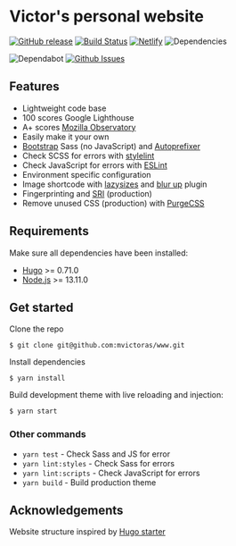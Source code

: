 # Victor's personal website

[![GitHub release](https://img.shields.io/github/release/mvictoras/www.svg)](https://github.com/mvictoras/www/releases)
[![Build Status](https://img.shields.io/circleci/build/gh/mvictoras/www?token=37891ab0d63aeb4d4963af2cc20533c3e6a4ca00)](https://circleci.com/gh/mvictoras/www)
[![Netlify](https://img.shields.io/netlify/f4ee6127-6b8e-4780-a7b5-d9d63d396e83)](https://dazzling-haibt-c41dcb.netlify.app/)
![Dependencies](https://img.shields.io/librariesio/github/mvictoras/www)

![Dependabot](https://badgen.net/dependabot/thepracticaldev/dev.to?icon=dependabot)
[![Github Issues](https://badgen.net/github/open-issues/mvictoras/www)](https://github.com/mvictoras/www/issues)

## Features
- Lightweight code base
- 100 scores Google Lighthouse
- A+ scores [Mozilla Observatory](https://observatory.mozilla.org/)
- Easily make it your own
- [Bootstrap](https://getbootstrap.com/docs/4.4/getting-started/download/#source-files) Sass (no JavaScript) and [Autoprefixer](https://github.com/postcss/autoprefixer)
- Check SCSS for errors with [stylelint](https://stylelint.io/)
- Check JavaScript for errors with [ESLint](https://eslint.org/)
- Environment specific configuration
- Image shortcode with [lazysizes](https://github.com/aFarkas/lazysizes) and [blur up](https://github.com/aFarkas/lazysizes/tree/master/plugins/blur-up) plugin
- Fingerprinting and [SRI](https://developer.mozilla.org/en-US/docs/Web/Security/Subresource_Integrity) (production)
- Remove unused CSS (production) with [PurgeCSS](https://github.com/FullHuman/purgecss)

## Requirements

Make sure all dependencies have been installed:

- [Hugo](https://gohugo.io/) >= 0.71.0
- [Node.js](https://nodejs.org/) >= 13.11.0

## Get started

Clone the repo

```
$ git clone git@github.com:mvictoras/www.git
```

Install dependencies

```
$ yarn install
```
Build development theme with live reloading and injection:

```bash
$ yarn start
```

### Other commands
- `yarn test` - Check Sass and JS for error
- `yarn lint:styles` - Check Sass for errors
- `yarn lint:scripts` - Check JavaScript for errors
- `yarn build` - Build production theme

## Acknowledgements

Website structure inspired by [Hugo starter](https://github.com/h-enk/hyas)
